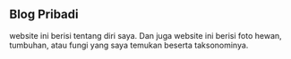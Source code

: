 ## Blog Pribadi

website ini berisi tentang diri saya. Dan juga website ini berisi foto hewan, tumbuhan, atau fungi yang saya temukan beserta taksonominya. 
